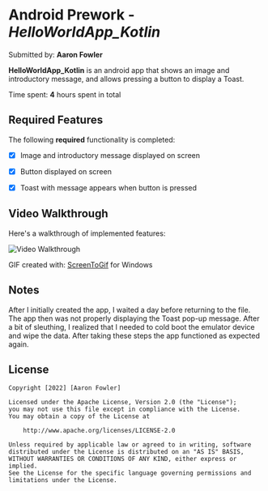 
# Android Prework - *HelloWorldApp_Kotlin*

Submitted by: **Aaron Fowler**

**HelloWorldApp_Kotlin** is an android app that shows an image and introductory message, and allows pressing a button to display a Toast. 

Time spent: **4** hours spent in total

## Required Features

The following **required** functionality is completed:

* [X] Image and introductory message displayed on screen
* [X] Button displayed on screen
* [X] Toast with message appears when button is pressed 


## Video Walkthrough

Here's a walkthrough of implemented features:

<img src='https://i.imgur.com/mlJ1vy0.gif' title='Kotlin: Hello World Walkthrough Video' width='' alt='Video Walkthrough' />

<!-- Replace this with whatever GIF tool you used! -->
GIF created with:
[ScreenToGif](https://www.screentogif.com/) for Windows

## Notes

After I initially created the app, I waited a day before returning to the file.  The app then was not properly displaying the Toast pop-up message.  After a bit of sleuthing, I realized that I needed to cold boot the emulator device and wipe the data.  After taking these steps the app functioned as expected again.

## License

    Copyright [2022] [Aaron Fowler]

    Licensed under the Apache License, Version 2.0 (the "License");
    you may not use this file except in compliance with the License.
    You may obtain a copy of the License at

        http://www.apache.org/licenses/LICENSE-2.0

    Unless required by applicable law or agreed to in writing, software
    distributed under the License is distributed on an "AS IS" BASIS,
    WITHOUT WARRANTIES OR CONDITIONS OF ANY KIND, either express or implied.
    See the License for the specific language governing permissions and
    limitations under the License.
